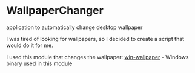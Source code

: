 # WallpaperChanger
 application to automatically change desktop wallpaper

I was tired of looking for wallpapers, so I decided to create a script that would do it for me.


I used this module that changes the wallpaper:
<a href="">win-wallpaper</a> - Windows binary used in this module

